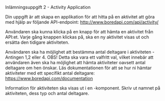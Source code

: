 Inlämningsuppgift 2 - Activity Application

Din uppgift är att skapa en applikation för att hitta på en aktivitet att göra med hjälp av följande API-endpoint: http://www.boredapi.com/api/activity/


Användaren ska kunna klicka på en knapp för att hämta en aktivitet från API:et. Varje gång knappen klickas på, ska en ny aktivitet visas ut och ersätta den tidigare aktiviteten.

Användaren ska ha möjlighet att bestämma antal deltagare i aktiviteten - Antingen 1,2 eller 4. OBS! Detta ska vara ett valfritt val, vilket innebär att användaren även ska ha möjlighet att hämta aktiviteter oavsett antal deltagare om hen önskar. Läs dokumentationen för att se hur ni hämtar aktiviteter med ett specifikt antal deltagare: https://www.boredapi.com/documentation

Information för aktiviteten ska visas ut i en <Activity>-komponent. Skriv ut namnet på aktiviteten, dess typ och antal deltagare.

